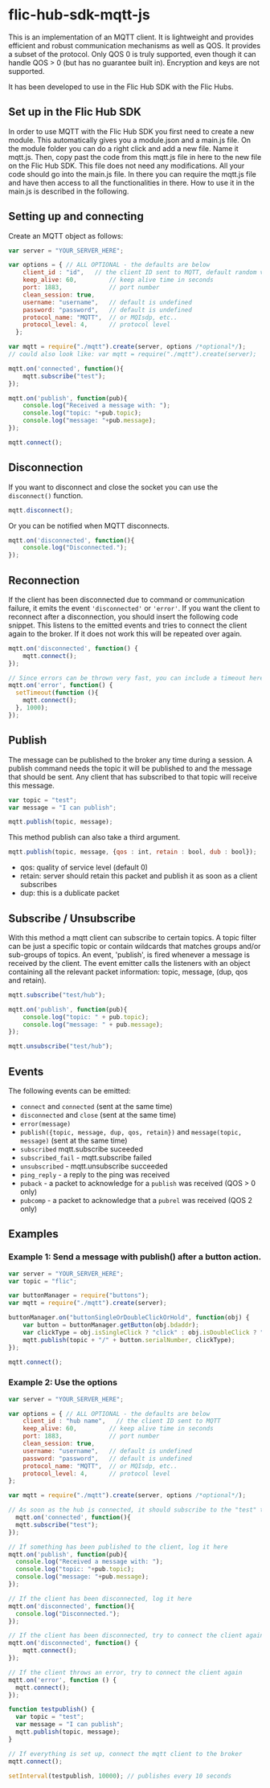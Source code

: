 # flic-hub-sdk-mqtt-js

This is an implementation of an MQTT client. It is lightweight and provides efficient and robust communication mechanisms as well as QOS. It provides a subset of the protocol. Only QOS 0 is truly supported, even though it can handle QOS > 0 (but has no guarantee built in). Encryption and keys are not supported.

It has been developed to use in the Flic Hub SDK with the Flic Hubs.

## Set up in the Flic Hub SDK
In order to use MQTT with the Flic Hub SDK you first need to create a new module. This automatically gives you a module.json and a main.js file. On the module folder you can do a right click and add a new file. Name it mqtt.js. Then, copy past the code from this mqtt.js file in here to the new file on the Flic Hub SDK. This file does not need any modifications. All your code should go into the main.js file. In there you can require the mqtt.js file and have then access to all the functionalities in there. How to use it in the main.js is described in the following.

## Setting up and connecting
Create an MQTT object as follows:

``` javascript
var server = "YOUR_SERVER_HERE";

var options = { // ALL OPTIONAL - the defaults are below
    client_id : "id",   // the client ID sent to MQTT, default random value
    keep_alive: 60,         // keep alive time in seconds
    port: 1883,             // port number
    clean_session: true,
    username: "username",   // default is undefined
    password: "password",   // default is undefined
    protocol_name: "MQTT",  // or MQIsdp, etc..
    protocol_level: 4,      // protocol level
  };

var mqtt = require("./mqtt").create(server, options /*optional*/);
// could also look like: var mqtt = require("./mqtt").create(server);

mqtt.on('connected', function(){
    mqtt.subscribe("test");
});

mqtt.on('publish', function(pub){
    console.log("Received a message with: ");
    console.log("topic: "+pub.topic);
    console.log("message: "+pub.message);
});

mqtt.connect();


```

## Disconnection
If you want to disconnect and close the socket you can use the ``` disconnect() ``` function.

``` javascript
mqtt.disconnect();
```

Or you can be notified when MQTT disconnects.
``` javascript
mqtt.on('disconnected', function(){
    console.log("Disconnected.");
});
```

## Reconnection
If the client has been disconnected due to command or communication failure, it emits the event ```'disconnected'``` or ```'error'```. If you want the client to reconnect after a disconnection, you should insert the following code snippet. This listens to the emitted events and tries to connect the client again to the broker. If it does not work this will be repeated over again.

``` javascript
mqtt.on('disconnected', function() {
	mqtt.connect();
});

// Since errors can be thrown very fast, you can include a timeout here
mqtt.on('error', function() {
  setTimeout(function (){
    mqtt.connect();
  }, 1000);
});
```


## Publish
The message can be published to the broker any time during a session. A publish command needs the topic it will be published to and the message that should be sent. Any client that has subscribed to that topic will receive this message.

``` javascript
var topic = "test";
var message = "I can publish";

mqtt.publish(topic, message);
```

This method publish can also take a third argument.
``` javascript
mqtt.publish(topic, message, {qos : int, retain : bool, dub : bool});
```
- qos: quality of service level (default 0)
- retain: server should retain this packet and publish it as soon as a client subscribes
- dup: this is a dublicate packet

## Subscribe / Unsubscribe
With this method a mqtt client can subscribe to certain topics. A topic filter can be just a specific topic or contain wildcards that matches groups and/or sub-groups of topics. An event, 'publish', is fired whenever a message is received by the client. The event emitter calls the listeners with an object containing all the relevant packet information: topic, message, (dup, qos and retain).

``` javascript
mqtt.subscribe("test/hub");

mqtt.on('publish', function(pub){
    console.log("topic: " + pub.topic);
    console.log("message: " + pub.message);
});

mqtt.unsubscribe("test/hub");
```

## Events
The following events can be emitted:
- ```connect``` and ```connected``` (sent at the same time)
- ```disconnected``` and ```close``` (sent at the same time)
- ```error(message)```
- ```publish({topic, message, dup, qos, retain})``` and ```message(topic, message)``` (sent at the same time)
- ```subscribed``` mqtt.subscribe suceeded
- ```subscribed_fail``` - mqtt.subscribe failed
- ```unsubscribed``` - mqtt.unsubscribe succeeded
- ```ping_reply``` - a reply to the ping was received
- ```puback``` - a packet to acknowledge for a ```publish``` was received (QOS > 0 only)
- ```pubcomp``` - a packet to acknowledge that a ```pubrel``` was received (QOS 2 only)

## Examples
### Example 1: Send a message with publish() after a button action.
``` javascript
var server = "YOUR_SERVER_HERE";
var topic = "flic";

var buttonManager = require("buttons");
var mqtt = require("./mqtt").create(server);

buttonManager.on("buttonSingleOrDoubleClickOrHold", function(obj) {
	var button = buttonManager.getButton(obj.bdaddr);
	var clickType = obj.isSingleClick ? "click" : obj.isDoubleClick ? "double_click" : "hold";
	mqtt.publish(topic + "/" + button.serialNumber, clickType);
});

mqtt.connect();
```

### Example 2: Use the options
``` javascript
var server = "YOUR_SERVER_HERE";

var options = { // ALL OPTIONAL - the defaults are below
    client_id : "hub name",   // the client ID sent to MQTT
    keep_alive: 60,         // keep alive time in seconds
    port: 1883,             // port number
    clean_session: true,
    username: "username",   // default is undefined
    password: "password",   // default is undefined
    protocol_name: "MQTT",  // or MQIsdp, etc..
    protocol_level: 4,      // protocol level
};

var mqtt = require("./mqtt").create(server, options /*optional*/);

// As soon as the hub is connected, it should subscribe to the "test" topic
  mqtt.on('connected', function(){
  mqtt.subscribe("test");
});

// If something has been published to the client, log it here
mqtt.on('publish', function(pub){
  console.log("Received a message with: ");
  console.log("topic: "+pub.topic);
  console.log("message: "+pub.message);
});

// If the client has been disconnected, log it here
mqtt.on('disconnected', function(){
  console.log("Disconnected.");
});

// If the client has been disconnected, try to connect the client again
mqtt.on('disconnected', function() {
	mqtt.connect();
});

// If the client throws an error, try to connect the client again
mqtt.on('error', function () {
  mqtt.connect();
});

function testpublish() {
  var topic = "test";
  var message = "I can publish";
  mqtt.publish(topic, message);
}

// If everything is set up, connect the mqtt client to the broker
mqtt.connect();

setInterval(testpublish, 10000); // publishes every 10 seconds
```
